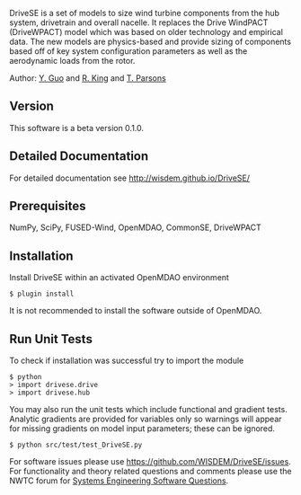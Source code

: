 DriveSE is a set of models to size wind turbine components from the hub system, drivetrain and overall nacelle.  It replaces the Drive WindPACT (DriveWPACT) model which was based on older technology and empirical data.  The new models are physics-based and provide sizing of components based off of key system configuration parameters as well as the aerodynamic loads from the rotor. 

Author: 
[Y. Guo](mailto:yi.guo@nrel.gov) and
[R. King](mailto:ryan.king@nrel.gov) and
[T. Parsons](mailto:taylor.parsons@nrel.gov)

## Version

This software is a beta version 0.1.0.

## Detailed Documentation

For detailed documentation see <http://wisdem.github.io/DriveSE/>

## Prerequisites

NumPy, SciPy, FUSED-Wind, OpenMDAO, CommonSE, DriveWPACT

## Installation

Install DriveSE within an activated OpenMDAO environment

	$ plugin install

It is not recommended to install the software outside of OpenMDAO.

## Run Unit Tests

To check if installation was successful try to import the module

	$ python
	> import drivese.drive
	> import drivese.hub

You may also run the unit tests which include functional and gradient tests.  Analytic gradients are provided for variables only so warnings will appear for missing gradients on model input parameters; these can be ignored.

	$ python src/test/test_DriveSE.py

For software issues please use <https://github.com/WISDEM/DriveSE/issues>.  For functionality and theory related questions and comments please use the NWTC forum for [Systems Engineering Software Questions](https://wind.nrel.gov/forum/wind/viewtopic.php?f=34&t=1002).
